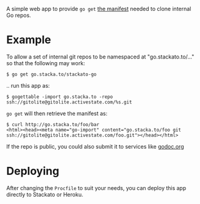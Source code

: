 A simple web app to provide `go get` [the manifest](http://golang.org/cmd/go/#Remote_import_path_syntax) needed to clone internal Go repos.

# Example

To allow a set of internal git repos to be namespaced at "go.stackato.to/..." so that the following may work:

    $ go get go.stacka.to/stackato-go

.. run this app as:

    $ gogettable -import go.stacka.to -repo ssh://gitolite@gitolite.activestate.com/%s.git

`go get` will then retrieve the manifest as:

    $ curl http://go.stacka.to/foo/bar
    <html><head><meta name="go-import" content="go.stacka.to/foo git ssh://gitolite@gitolite.activestate.com/foo.git"></head></html>

If the repo is public, you could also submit it to services like [godoc.org](http://godoc.org/)

# Deploying

After changing the `Procfile` to suit your needs, you can deploy this app directly to Stackato or Heroku.

